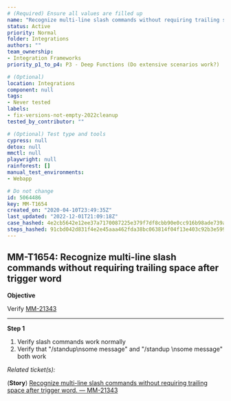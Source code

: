 ```yaml
---
# (Required) Ensure all values are filled up
name: "Recognize multi-line slash commands without requiring trailing space after trigger word"
status: Active
priority: Normal
folder: Integrations
authors: ""
team_ownership:
- Integration Frameworks
priority_p1_to_p4: P3 - Deep Functions (Do extensive scenarios work?)

# (Optional)
location: Integrations
component: null
tags:
- Never tested
labels:
- fix-versions-not-empty-2022cleanup
tested_by_contributor: ""

# (Optional) Test type and tools
cypress: null
detox: null
mmctl: null
playwright: null
rainforest: []
manual_test_environments:
- Webapp

# Do not change
id: 5064486
key: MM-T1654
created_on: "2020-04-10T23:49:35Z"
last_updated: "2022-12-01T21:09:18Z"
case_hashed: 4e2cb5642e12ee37a7170087225e379f7df8cbb90e0cc916b98ade739a38300adb45ec49a45654e0c490f902e64f4d6d
steps_hashed: 91cbd042d831f4e2e45aaa462fda38bc063814f04f13e403c92b3e59968364f4fac2b4fbbee5317f028b431bfdd10d8a
---
```


<!-- (Auto-generated) Based on frontmatter's "key" and "name" -->

## MM-T1654: Recognize multi-line slash commands without requiring trailing space after trigger word

**Objective**

Verify [MM-21343](https://mattermost.atlassian.net/browse/MM-21343)

---

**Step 1**

1. Verify slash commands work normally
2. Verify that "/standup\nsome message" and "/standup \nsome message" both work

_Related ticket(s):_

(**Story**) [Recognize multi-line slash commands without requiring trailing space after trigger word. — MM-21343](https://mattermost.atlassian.net/browse/MM-21343)
